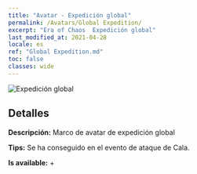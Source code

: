 ```yaml
---
title: "Avatar - Expedición global"
permalink: /Avatars/Global Expedition/
excerpt: "Era of Chaos  Expedición global"
last_modified_at: 2021-04-28
locale: es
ref: "Global Expedition.md"
toc: false
classes: wide
---
```

 ![Expedición global](/images/a/avatarFrame_201.png)

## Detalles

 **Descripción:** Marco de avatar de expedición global 

 **Tips:** Se ha conseguido en el evento de ataque de Cala. 

 **Is available:**  + 

